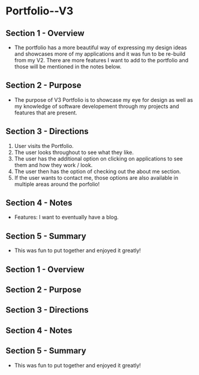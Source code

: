 # Portfolio--V3

## Section 1 - Overview 
- The portfolio has a more beautiful way of expressing my design ideas and showcases more of my applications and it was fun to be re-build from my V2. There are more features I want to add to the portfolio and those will be mentioned in the notes below.


## Section 2 - Purpose 
- The purpose of V3 Portfolio is to showcase my eye for design as well as my knowledge of software developement through my projects and features that are present. 


## Section 3 - Directions
1. User visits the Portfolio.
2. The user looks throughout to see what they like.
3. The user has the additional option on clicking on applications to see them and how they work / look. 
4. The user then has the option of checking out the about me section. 
5. If the user wants to contact me, those options are also available in multiple areas around the porfolio!


## Section 4 - Notes 
- Features: I want to eventually have a blog. 


## Section 5 - Summary 
- This was fun to put together and enjoyed it greatly! 








## Section 1 - Overview 



## Section 2 - Purpose 
 


## Section 3 - Directions



## Section 4 - Notes 



## Section 5 - Summary 
- This was fun to put together and enjoyed it greatly! 

